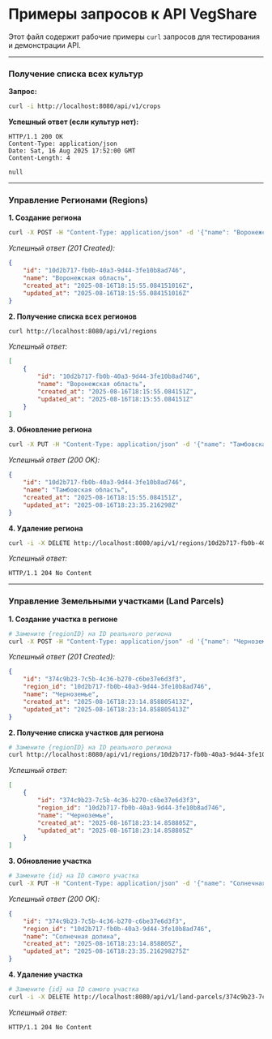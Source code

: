 # Примеры запросов к API VegShare

Этот файл содержит рабочие примеры `curl` запросов для тестирования и демонстрации API.

---

### Получение списка всех культур

**Запрос:**

```bash
curl -i http://localhost:8080/api/v1/crops
```

**Успешный ответ (если культур нет):**

```http
HTTP/1.1 200 OK
Content-Type: application/json
Date: Sat, 16 Aug 2025 17:52:00 GMT
Content-Length: 4

null
```

---

### Управление Регионами (Regions)

**1. Создание региона**

```bash
curl -X POST -H "Content-Type: application/json" -d '{"name": "Воронежская область"}' http://localhost:8080/api/v1/regions
```

*Успешный ответ (201 Created):*
```json
{
    "id": "10d2b717-fb0b-40a3-9d44-3fe10b8ad746",
    "name": "Воронежская область",
    "created_at": "2025-08-16T18:15:55.084151016Z",
    "updated_at": "2025-08-16T18:15:55.084151016Z"
}
```

**2. Получение списка всех регионов**

```bash
curl http://localhost:8080/api/v1/regions
```

*Успешный ответ:*
```json
[
    {
        "id": "10d2b717-fb0b-40a3-9d44-3fe10b8ad746",
        "name": "Воронежская область",
        "created_at": "2025-08-16T18:15:55.084151Z",
        "updated_at": "2025-08-16T18:15:55.084151Z"
    }
]
```

**3. Обновление региона**

```bash
curl -X PUT -H "Content-Type: application/json" -d '{"name": "Тамбовская область"}' http://localhost:8080/api/v1/regions/10d2b717-fb0b-40a3-9d44-3fe10b8ad746
```

*Успешный ответ (200 OK):*
```json
{
    "id": "10d2b717-fb0b-40a3-9d44-3fe10b8ad746",
    "name": "Тамбовская область",
    "created_at": "2025-08-16T18:15:55.084151Z",
    "updated_at": "2025-08-16T18:23:35.216298Z"
}
```

**4. Удаление региона**

```bash
curl -i -X DELETE http://localhost:8080/api/v1/regions/10d2b717-fb0b-40a3-9d44-3fe10b8ad746
```

*Успешный ответ:*
```http
HTTP/1.1 204 No Content
```

---

### Управление Земельными участками (Land Parcels)

**1. Создание участка в регионе**

```bash
# Замените {regionID} на ID реального региона
curl -X POST -H "Content-Type: application/json" -d '{"name": "Черноземье"}' http://localhost:8080/api/v1/regions/10d2b717-fb0b-40a3-9d44-3fe10b8ad746/land-parcels
```

*Успешный ответ (201 Created):*
```json
{
    "id": "374c9b23-7c5b-4c36-b270-c6be37e6d3f3",
    "region_id": "10d2b717-fb0b-40a3-9d44-3fe10b8ad746",
    "name": "Черноземье",
    "created_at": "2025-08-16T18:23:14.858805413Z",
    "updated_at": "2025-08-16T18:23:14.858805413Z"
}
```

**2. Получение списка участков для региона**

```bash
# Замените {regionID} на ID реального региона
curl http://localhost:8080/api/v1/regions/10d2b717-fb0b-40a3-9d44-3fe10b8ad746/land-parcels
```

*Успешный ответ:*
```json
[
    {
        "id": "374c9b23-7c5b-4c36-b270-c6be37e6d3f3",
        "region_id": "10d2b717-fb0b-40a3-9d44-3fe10b8ad746",
        "name": "Черноземье",
        "created_at": "2025-08-16T18:23:14.858805Z",
        "updated_at": "2025-08-16T18:23:14.858805Z"
    }
]
```

**3. Обновление участка**

```bash
# Замените {id} на ID самого участка
curl -X PUT -H "Content-Type: application/json" -d '{"name": "Солнечная долина"}' http://localhost:8080/api/v1/land-parcels/374c9b23-7c5b-4c36-b270-c6be37e6d3f3
```

*Успешный ответ (200 OK):*
```json
{
    "id": "374c9b23-7c5b-4c36-b270-c6be37e6d3f3",
    "region_id": "10d2b717-fb0b-40a3-9d44-3fe10b8ad746",
    "name": "Солнечная долина",
    "created_at": "2025-08-16T18:23:14.858805Z",
    "updated_at": "2025-08-16T18:23:35.216298275Z"
}
```

**4. Удаление участка**

```bash
# Замените {id} на ID самого участка
curl -i -X DELETE http://localhost:8080/api/v1/land-parcels/374c9b23-7c5b-4c36-b270-c6be37e6d3f3
```

*Успешный ответ:*
```http
HTTP/1.1 204 No Content
```